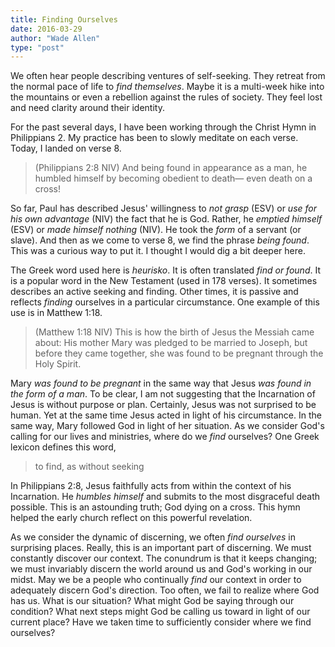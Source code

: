 ```yaml
---
title: Finding Ourselves
date: 2016-03-29
author: "Wade Allen"
type: "post"
---
```

 
We often hear people describing ventures of self-seeking. They retreat from the normal pace of life to _find themselves_. Maybe it is a multi-week hike into the mountains or even a rebellion against the rules of society. They feel lost and need clarity around their identity.

For the past several days, I have been working through the Christ Hymn in Philippians 2. My practice has been to slowly meditate on each verse. Today, I landed on verse 8.

>(Philippians 2:8 NIV) And being found in appearance as a man, he humbled himself by becoming obedient to death— even death on a cross!

So far, Paul has described Jesus' willingness to _not grasp_ (ESV) or _use for his own advantage_ (NIV) the fact that he is God. Rather, he _emptied himself_ (ESV) or _made himself nothing_ (NIV). He took the _form_ of a servant (or slave). And then as we come to verse 8, we find the phrase _being found_. This was a curious way to put it. I thought I would dig a bit deeper here.

The Greek word used here is _heurisko_. It is often translated _find or found_. It is a popular word in the New Testament (used in 178 verses). It sometimes describes an active seeking and finding. Other times, it is passive and reflects _finding_ ourselves in a particular circumstance. One example of this use is in Matthew 1:18.

>(Matthew 1:18 NIV) This is how the birth of Jesus the Messiah came about: His mother Mary was pledged to be married to Joseph, but before they came together, she was found to be pregnant through the Holy Spirit.

Mary _was found to be pregnant_ in the same way that Jesus _was found in the form of a man_. To be clear, I am not suggesting that the Incarnation of Jesus is without purpose or plan. Certainly, Jesus was not surprised to be human. Yet at the same time Jesus acted in light of his circumstance. In the same way, Mary followed God in light of her situation. As we consider God's calling for our lives and ministries, where do we _find_ ourselves? One Greek lexicon defines this word,

>to find, as without seeking

In Philippians 2:8, Jesus faithfully acts from within the context of his Incarnation. He _humbles himself_ and submits to the most disgraceful death possible. This is an astounding truth; God dying on a cross. This hymn helped the early church reflect on this powerful revelation. 

As we consider the dynamic of discerning, we often _find ourselves_ in surprising places. Really, this is an important part of discerning. We must constantly discover our context. The conundrum is that it keeps changing; we must invariably discern the world around us and God's working in our midst. May we be a people who continually _find_ our context in order to adequately discern God's direction. Too often, we fail to realize where God has us. What is our situation? What might God be saying through our condition? What next steps might God be calling us toward in light of our current place? Have we taken time to sufficiently  consider where we find ourselves?



